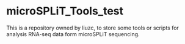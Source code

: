 # microSPLiT_Tools_test
  This is a repository owned by liuzc, to store some tools or scripts for analysis RNA-seq data form microSPLiT sequencing.
